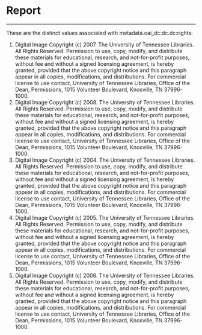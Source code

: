 # Report
---
These are the distinct values associated with metadata.oai_dc:dc.dc:rights:

1. Digital Image Copyright (c) 2007. The University of Tennessee Libraries. All Rights Reserved. Permission to use, copy, modify, and distribute these materials for educational, research, and not-for-profit purposes, without fee and without a signed licensing agreement, is hereby granted, provided that the above copyright notice and this paragraph appear in all copies, modifications, and distributions. For commercial license to use contact, University of Tennessee Libraries, Office of the Dean, Permissions, 1015 Volunteer Boulevard, Knoxville, TN 37996-1000.
2. Digital Image Copyright (c) 2008. The University of Tennessee Libraries. All Rights Reserved. Permission to use, copy, modify, and distribute these materials for educational, research, and not-for-profit purposes, without fee and without a signed licensing agreement, is hereby granted, provided that the above copyright notice and this paragraph appear in all copies, modifications, and distributions. For commercial license to use contact, University of Tennessee Libraries, Office of the Dean, Permissions, 1015 Volunteer Boulevard, Knoxville, TN 37996-1000.
3. Digital Image Copyright (c) 2004. The University of Tennessee Libraries. All Rights Reserved. Permission to use, copy, modify, and distribute these materials for educational, research, and not-for-profit purposes, without fee and without a signed licensing agreement, is hereby granted, provided that the above copyright notice and this paragraph appear in all copies, modifications, and distributions. For commercial license to use contact, University of Tennessee Libraries, Office of the Dean, Permissions, 1015 Volunteer Boulevard, Knoxville, TN 37996-1000.
4. Digital Image Copyright (c) 2005. The University of Tennessee Libraries. All Rights Reserved. Permission to use, copy, modify, and distribute these materials for educational, research, and not-for-profit purposes, without fee and without a signed licensing agreement, is hereby granted, provided that the above copyright notice and this paragraph appear in all copies, modifications, and distributions. For commercial license to use contact, University of Tennessee Libraries, Office of the Dean, Permissions, 1015 Volunteer Boulevard, Knoxville, TN 37996-1000.
5. Digital Image Copyright (c) 2006. The University of Tennessee Libraries. All Rights Reserved. Permission to use, copy, modify, and distribute these materials for educational, research, and not-for-profit purposes, without fee and without a signed licensing agreement, is hereby granted, provided that the above copyright notice and this paragraph appear in all copies, modifications, and distributions. For commercial license to use contact, University of Tennessee Libraries, Office of the Dean, Permissions, 1015 Volunteer Boulevard, Knoxville, TN 37996-1000.
